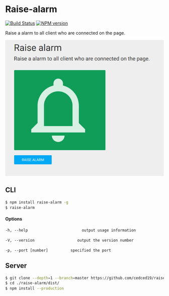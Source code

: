 # Raise-alarm

[![Build Status](https://travis-ci.org/cedced19/raise-alarm.svg)](https://travis-ci.org/cedced19/raise-alarm)
[![NPM version](https://badge.fury.io/js/raise-alarm.svg)](http://badge.fury.io/js/raise-alarm)

Raise a alarm to all client who are connected on the page.

![](https://raw.githubusercontent.com/cedced19/raise-alarm/master/demo.png)

## CLI
```bash
$ npm install raise-alarm -g
$ raise-alarm
```

#### Options

```
-h, --help                        output usage information

-V, --version                   output the version number

-p, --port [number]          specified the port
```

## Server

```bash
$ git clone --depth=1 --branch=master https://github.com/cedced19/raise-alarm
$ cd ./raise-alarm/dist/
$ npm install --production
```
